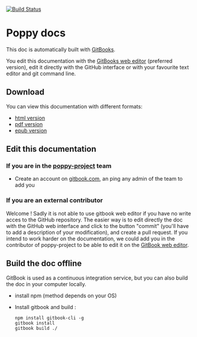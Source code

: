 [![Build Status](https://travis-ci.org/poppy-project/poppy-docs.svg?branch=master)](https://travis-ci.org/poppy-project/poppy-docs)
# Poppy docs
This doc is automatically built with [GitBooks](https://www.gitbook.com/book/poppy-project/poppy-docs/details).

You edit this documentation with the [GitBooks web editor](https://www.gitbook.com/book/poppy-project/poppy-docs/edit) (preferred version), edit it directly with the GitHub interface or with your favourite text editor and git command line.
## Download
You can view this documentation with different formats: 
* [html version](https://poppy-project.gitbooks.io/poppy-docs/content/en/)
* [pdf version](https://www.gitbook.com/download/pdf/book/poppy-project/poppy-docs)
* [epub version](https://www.gitbook.com/download/epub/book/poppy-project/poppy-docs)

## Edit this documentation
### If you are in the [poppy-project](https://github.com/poppy-project) team
* Create an account on [gitbook.com](https://www.gitbook.com), an ping any admin of the team to add you 
 
### If you are an external contributor
Welcome ! Sadly it is not able to use gitbook web editor if you have no write acces to the GitHub repository. The easier way is to edit directly the doc with the GitHub web interface and click to the button "commit" (you'll have to add a description of your modification), and create a pull request.
If you intend to work harder on the documentation, we could add you in the contributor of poppy-project to be able to edit it on the [GitBook web editor](https://www.gitbook.com/book/poppy-project/poppy-docs/edit).

## Build the doc offline
GitBook is used as a continuous integration service, but you can also build the doc in your computer locally. 
* install npm (method depends on your OS)
* Install gitbook and build :

  ```
  npm install gitbook-cli -g
  gitbook install
  gitbook build ./
  ```


